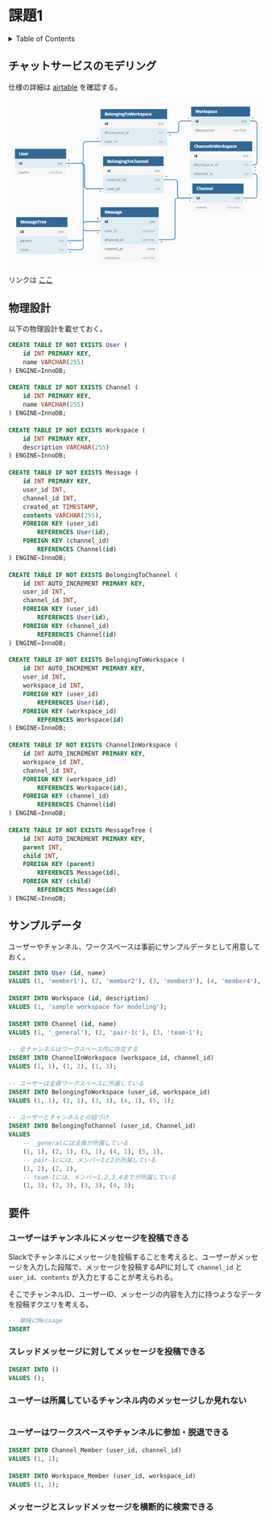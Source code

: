 # 課題1

<!-- START doctoc generated TOC please keep comment here to allow auto update -->
<!-- DON'T EDIT THIS SECTION, INSTEAD RE-RUN doctoc TO UPDATE -->
<details>
<summary>Table of Contents</summary>

- [チャットサービスのモデリング](#%E3%83%81%E3%83%A3%E3%83%83%E3%83%88%E3%82%B5%E3%83%BC%E3%83%93%E3%82%B9%E3%81%AE%E3%83%A2%E3%83%87%E3%83%AA%E3%83%B3%E3%82%B0)
- [物理設計](#%E7%89%A9%E7%90%86%E8%A8%AD%E8%A8%88)
- [サンプルデータ](#%E3%82%B5%E3%83%B3%E3%83%97%E3%83%AB%E3%83%87%E3%83%BC%E3%82%BF)
- [要件](#%E8%A6%81%E4%BB%B6)
  - [ユーザーはチャンネルにメッセージを投稿できる](#%E3%83%A6%E3%83%BC%E3%82%B6%E3%83%BC%E3%81%AF%E3%83%81%E3%83%A3%E3%83%B3%E3%83%8D%E3%83%AB%E3%81%AB%E3%83%A1%E3%83%83%E3%82%BB%E3%83%BC%E3%82%B8%E3%82%92%E6%8A%95%E7%A8%BF%E3%81%A7%E3%81%8D%E3%82%8B)
  - [メッセージに対してスレッドメッセージを投稿できる](#%E3%83%A1%E3%83%83%E3%82%BB%E3%83%BC%E3%82%B8%E3%81%AB%E5%AF%BE%E3%81%97%E3%81%A6%E3%82%B9%E3%83%AC%E3%83%83%E3%83%89%E3%83%A1%E3%83%83%E3%82%BB%E3%83%BC%E3%82%B8%E3%82%92%E6%8A%95%E7%A8%BF%E3%81%A7%E3%81%8D%E3%82%8B)
  - [ユーザーは所属しているチャンネル内のメッセージしか見れない](#%E3%83%A6%E3%83%BC%E3%82%B6%E3%83%BC%E3%81%AF%E6%89%80%E5%B1%9E%E3%81%97%E3%81%A6%E3%81%84%E3%82%8B%E3%83%81%E3%83%A3%E3%83%B3%E3%83%8D%E3%83%AB%E5%86%85%E3%81%AE%E3%83%A1%E3%83%83%E3%82%BB%E3%83%BC%E3%82%B8%E3%81%97%E3%81%8B%E8%A6%8B%E3%82%8C%E3%81%AA%E3%81%84)
  - [ユーザーはワークスペースやチャンネルに参加・脱退できる](#%E3%83%A6%E3%83%BC%E3%82%B6%E3%83%BC%E3%81%AF%E3%83%AF%E3%83%BC%E3%82%AF%E3%82%B9%E3%83%9A%E3%83%BC%E3%82%B9%E3%82%84%E3%83%81%E3%83%A3%E3%83%B3%E3%83%8D%E3%83%AB%E3%81%AB%E5%8F%82%E5%8A%A0%E3%83%BB%E8%84%B1%E9%80%80%E3%81%A7%E3%81%8D%E3%82%8B)
  - [メッセージとスレッドメッセージを横断的に検索できる](#%E3%83%A1%E3%83%83%E3%82%BB%E3%83%BC%E3%82%B8%E3%81%A8%E3%82%B9%E3%83%AC%E3%83%83%E3%83%89%E3%83%A1%E3%83%83%E3%82%BB%E3%83%BC%E3%82%B8%E3%82%92%E6%A8%AA%E6%96%AD%E7%9A%84%E3%81%AB%E6%A4%9C%E7%B4%A2%E3%81%A7%E3%81%8D%E3%82%8B)

</details>
<!-- END doctoc generated TOC please keep comment here to allow auto update -->

## チャットサービスのモデリング

仕様の詳細は [airtable](https://airtable.com/tblTnXBXFOYJ0J7lZ/viwyi8muFtWUlhNKG/recCDmAj926oLfOde?blocks=hide) を確認する。

![](../assets/chat-dbdiagram.png)

リンクは [ここ](https://dbdiagram.io/d/60a27221b29a09603d1535b5)

## 物理設計

以下の物理設計を載せておく。

```sql
CREATE TABLE IF NOT EXISTS User (
    id INT PRIMARY KEY,
    name VARCHAR(255)
) ENGINE=InnoDB;

CREATE TABLE IF NOT EXISTS Channel (
    id INT PRIMARY KEY,
    name VARCHAR(255)
) ENGINE=InnoDB;

CREATE TABLE IF NOT EXISTS Workspace (
    id INT PRIMARY KEY,
    description VARCHAR(255)
) ENGINE=InnoDB;

CREATE TABLE IF NOT EXISTS Message (
    id INT PRIMARY KEY,
    user_id INT,
    channel_id INT,
    created_at TIMESTAMP,
    contents VARCHAR(255),
    FOREIGN KEY (user_id)
        REFERENCES User(id),
    FOREIGN KEY (channel_id)
        REFERENCES Channel(id)
) ENGINE=InnoDB;

CREATE TABLE IF NOT EXISTS BelongingToChannel (
    id INT AUTO_INCREMENT PRIMARY KEY,
    user_id INT,
    channel_id INT,
    FOREIGN KEY (user_id)
        REFERENCES User(id),
    FOREIGN KEY (channel_id)
        REFERENCES Channel(id)
) ENGINE=InnoDB;

CREATE TABLE IF NOT EXISTS BelongingToWorkspace (
    id INT AUTO_INCREMENT PRIMARY KEY,
    user_id INT,
    workspace_id INT,
    FOREIGN KEY (user_id)
        REFERENCES User(id),
    FOREIGN KEY (workspace_id)
        REFERENCES Workspace(id)
) ENGINE=InnoDB;

CREATE TABLE IF NOT EXISTS ChannelInWorkspace (
    id INT AUTO_INCREMENT PRIMARY KEY,
    workspace_id INT,
    channel_id INT,
    FOREIGN KEY (workspace_id)
        REFERENCES Workspace(id),
    FOREIGN KEY (channel_id)
        REFERENCES Channel(id)
) ENGINE=InnoDB;

CREATE TABLE IF NOT EXISTS MessageTree (
    id INT AUTO_INCREMENT PRIMARY KEY,
    parent INT,
    child INT,
    FOREIGN KEY (parent)
        REFERENCES Message(id),
    FOREIGN KEY (child)
        REFERENCES Message(id)
) ENGINE=InnoDB;
```

## サンプルデータ

ユーザーやチャンネル、ワークスペースは事前にサンプルデータとして用意しておく。

```sql
INSERT INTO User (id, name)
VALUES (1, 'member1'), (2, 'member2'), (3, 'member3'), (4, 'member4'), (5, 'member5');

INSERT INTO Workspace (id, description)
VALUES (1, 'sample workspace for modeling');

INSERT INTO Channel (id, name)
VALUES (1, '_general'), (2, 'pair-1c'), (3, 'team-1');

-- 全チャンネルはワークスペース内に存在する
INSERT INTO ChannelInWorkspace (workspace_id, channel_id)
VALUES (1, 1), (1, 2), (1, 3);

-- ユーザーは全員ワークスペースに所属している
INSERT INTO BelongingToWorkspace (user_id, workspace_id)
VALUES (1, 1), (2, 1), (3, 1), (4, 1), (5, 1);

-- ユーザーとチャンネルとの紐づけ
INSERT INTO BelongingToChannel (user_id, Channel_id)
VALUES
    -- _generalには全員が所属している 
    (1, 1), (2, 1), (3, 1), (4, 1), (5, 1),
    -- pair-1cには、メンバー1と2が所属している
    (1, 2), (2, 2),
    -- team-1には、メンバー1,2,3,4までが所属している
    (1, 3), (2, 3), (3, 3), (4, 3);
```

## 要件

### ユーザーはチャンネルにメッセージを投稿できる

Slackでチャンネルにメッセージを投稿することを考えると、ユーザーがメッセージを入力した段階で、メッセージを投稿するAPIに対して `channel_id` と `user_id`、`contents` が入力とすることが考えられる。

そこでチャンネルID、ユーザーID、メッセージの内容を入力に持つようなデータを投稿すクエリを考える。

```sql
-- 単純にMessage
INSERT
```

### スレッドメッセージに対してメッセージを投稿できる

```sql
INSERT INTO ()
VALUES ();
```

### ユーザーは所属しているチャンネル内のメッセージしか見れない

```sql

```

### ユーザーはワークスペースやチャンネルに参加・脱退できる

```sql
INSERT INTO Channel_Member (user_id, channel_id)
VALUES (1, 1);

INSERT INTO Workspace_Member (user_id, workspace_id)
VALUES (1, 1);
```

### メッセージとスレッドメッセージを横断的に検索できる

```sql

```
